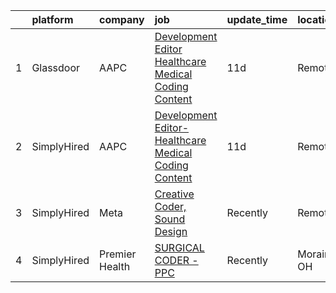 

|    | platform    | company        | job                                                                                                                                                                                                                                                                                                                        | update_time   | location    |
|---:|:------------|:---------------|:---------------------------------------------------------------------------------------------------------------------------------------------------------------------------------------------------------------------------------------------------------------------------------------------------------------------------|:--------------|:------------|
|  1 | Glassdoor   | AAPC           | [Development Editor Healthcare Medical Coding Content](https://www.glassdoor.com/partner/jobListing.htm?pos=101&ao=1136043&s=58&guid=00000182583a3335aaf276a3b7954a4a&src=GD_JOB_AD&t=SR&vt=w&ea=1&cs=1_7d13bc66&cb=1659337585812&jobListingId=1008018264575&jrtk=3-0-1g9c3kd0vjfna801-1g9c3kd1fi14k800-efdc4e9b39530088-) | 11d           | Remote      |
|  2 | SimplyHired | AAPC           | [Development Editor-Healthcare Medical Coding Content](https://www.simplyhired.com/job/x6qu5CK5N3c1SBa3VDSnxGfPqEwR4LTs3yke6h7spo2H3hPjwsaASg?q=creative+coder)                                                                                                                                                            | 11d           | Remote      |
|  3 | SimplyHired | Meta           | [Creative Coder, Sound Design](https://www.simplyhired.com/job/9a9P9EXZZjwb3fAPHFsjVOFtHWB-_8TmY8e-uzGqYIjO_8bJ7Xk8Dg?q=creative+coder)                                                                                                                                                                                    | Recently      | Remote      |
|  4 | SimplyHired | Premier Health | [SURGICAL CODER - PPC](https://www.simplyhired.com/job/boGBzw_NZUG7w5AEm2J-zZgd52rGfnp9i-Q2WAR-FxQ0jN-5lv0Ljg?q=creative+coder)                                                                                                                                                                                            | Recently      | Moraine, OH |